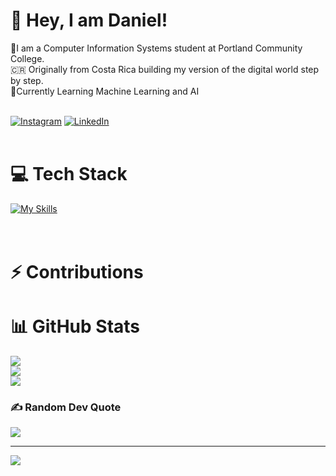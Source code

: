 # 💫 Hey, I am Daniel!
📜I am a Computer Information Systems student at Portland Community College. <br> 🇨🇷 Originally from Costa Rica building my version of the digital world step by step.<br>🤖Currently Learning Machine Learning and AI<br><br>

[![Instagram](https://img.shields.io/badge/Instagram-%23E4405F.svg?style=for-the-badge&logo=Instagram&logoColor=white)](https://instagram.com/https://www.instagram.com/daniel_bonilla1/) [![LinkedIn](https://img.shields.io/badge/linkedin-%230077B5.svg?style=for-the-badge&logo=linkedin&logoColor=white)](https://linkedin.com/in/https://www.linkedin.com/in/daniel-bonilla13/) <br><br>

# 💻 Tech Stack
[![My Skills](https://skillicons.dev/icons?i=html,css,linux,mysql,ps,vscode,python)](https://skillicons.dev)<br><br><br>

# ⚡ Contributions

# 📊 GitHub Stats
![](https://github-readme-stats.vercel.app/api?username=DanielBonilla13&theme=tokyonight&hide_border=true&include_all_commits=true&count_private=true)<br/>
![](https://github-readme-streak-stats.herokuapp.com/?user=DanielBonilla13&theme=tokyonight&hide_border=true)<br/>
![](https://github-readme-stats.vercel.app/api/top-langs/?username=DanielBonilla13&theme=tokyonight&hide_border=true&include_all_commits=true&count_private=true&layout=compact)

### ✍️ Random Dev Quote
![](https://quotes-github-readme.vercel.app/api?type=horizontal&theme=tokyonight)

---
[![](https://visitcount.itsvg.in/api?id=DanielBonilla13&icon=0&color=0)](https://visitcount.itsvg.in)

<!-- Proudly created with GPRM ( https://gprm.itsvg.in ) -->
